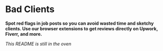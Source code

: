 # Bad Clients

**Spot red flags in job posts so you can avoid wasted time and sketchy clients. Use our browser extensions to get reviews directly on Upwork, Fiverr, and more.**

*This README is still in the oven*
